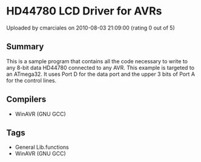 # HD44780 LCD Driver for AVRs

Uploaded by cmarciales on 2010-08-03 21:09:00 (rating 0 out of 5)

## Summary

This is a sample program that contains all the code necessary to write to any 8-bit data HD44780 connected to any AVR. This example is targeted to an ATmega32. It uses Port D for the data port and the upper 3 bits of Port A for the control lines.

## Compilers

- WinAVR (GNU GCC)

## Tags

- General Lib.functions
- WinAVR (GNU GCC)
